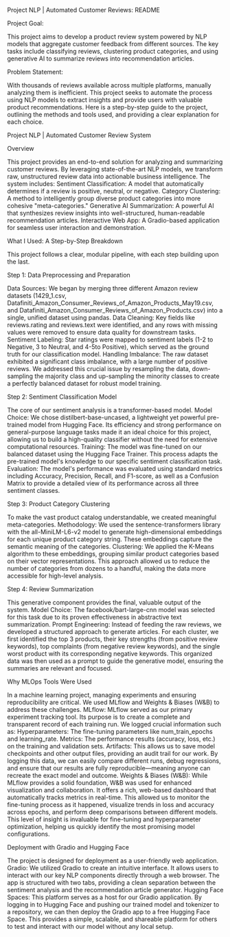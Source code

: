 Project NLP | Automated Customer Reviews: README


Project Goal:

This project aims to develop a product review system powered by NLP models that aggregate customer feedback from different sources. The key tasks include classifying reviews, clustering product categories, and using generative AI to summarize reviews into recommendation articles.

Problem Statement:

With thousands of reviews available across multiple platforms, manually analyzing them is inefficient. This project seeks to automate the process using NLP models to extract insights and provide users with valuable product recommendations.
Here is a step-by-step guide to the project, outlining the methods and tools used, and providing a clear explanation for each choice.


Project NLP | Automated Customer Review System


Overview

This project provides an end-to-end solution for analyzing and summarizing customer reviews. By leveraging state-of-the-art NLP models, we transform raw, unstructured review data into actionable business intelligence. The system includes:
Sentiment Classification: A model that automatically determines if a review is positive, neutral, or negative.
Category Clustering: A method to intelligently group diverse product categories into more cohesive "meta-categories."
Generative AI Summarization: A powerful AI that synthesizes review insights into well-structured, human-readable recommendation articles.
Interactive Web App: A Gradio-based application for seamless user interaction and demonstration.

What I Used: A Step-by-Step Breakdown

This project follows a clear, modular pipeline, with each step building upon the last.

Step 1: Data Preprocessing and Preparation

Data Sources: We began by merging three different Amazon review datasets (1429_1.csv, Datafiniti_Amazon_Consumer_Reviews_of_Amazon_Products_May19.csv, and Datafiniti_Amazon_Consumer_Reviews_of_Amazon_Products.csv) into a single, unified dataset using pandas.
Data Cleaning: Key fields like reviews.rating and reviews.text were identified, and any rows with missing values were removed to ensure data quality for downstream tasks.
Sentiment Labeling: Star ratings were mapped to sentiment labels (1-2 to Negative, 3 to Neutral, and 4-5to Positive), which served as the ground truth for our classification model.
Handling Imbalance: The raw dataset exhibited a significant class imbalance, with a large number of positive reviews. We addressed this crucial issue by resampling the data, down-sampling the majority class and up-sampling the minority classes to create a perfectly balanced dataset for robust model training.

Step 2: Sentiment Classification Model

The core of our sentiment analysis is a transformer-based model.
Model Choice: We chose distilbert-base-uncased, a lightweight yet powerful pre-trained model from Hugging Face. Its efficiency and strong performance on general-purpose language tasks made it an ideal choice for this project, allowing us to build a high-quality classifier without the need for extensive computational resources.
Training: The model was fine-tuned on our balanced dataset using the Hugging Face Trainer. This process adapts the pre-trained model's knowledge to our specific sentiment classification task.
Evaluation: The model's performance was evaluated using standard metrics including Accuracy, Precision, Recall, and F1-score, as well as a Confusion Matrix to provide a detailed view of its performance across all three sentiment classes.

Step 3: Product Category Clustering

To make the vast product catalog understandable, we created meaningful meta-categories.
Methodology: We used the sentence-transformers library with the all-MiniLM-L6-v2 model to generate high-dimensional embeddings for each unique product category string. These embeddings capture the semantic meaning of the categories.
Clustering: We applied the K-Means algorithm to these embeddings, grouping similar product categories based on their vector representations. This approach allowed us to reduce the number of categories from dozens to a handful, making the data more accessible for high-level analysis.

Step 4: Review Summarization

This generative component provides the final, valuable output of the system.
Model Choice: The facebook/bart-large-cnn model was selected for this task due to its proven effectiveness in abstractive text summarization.
Prompt Engineering: Instead of feeding the raw reviews, we developed a structured approach to generate articles. For each cluster, we first identified the top 3 products, their key strengths (from positive review keywords), top complaints (from negative review keywords), and the single worst product with its corresponding negative keywords. This organized data was then used as a prompt to guide the generative model, ensuring the summaries are relevant and focused.

Why MLOps Tools Were Used

In a machine learning project, managing experiments and ensuring reproducibility are critical. We used MLflow and Weights & Biases (W&B) to address these challenges.
MLflow: MLflow served as our primary experiment tracking tool. Its purpose is to create a complete and transparent record of each training run. We logged crucial information such as:
Hyperparameters: The fine-tuning parameters like num_train_epochs and learning_rate.
Metrics: The performance results (accuracy, loss, etc.) on the training and validation sets.
Artifacts: This allows us to save model checkpoints and other output files, providing an audit trail for our work. By logging this data, we can easily compare different runs, debug regressions, and ensure that our results are fully reproducible—meaning anyone can recreate the exact model and outcome.
Weights & Biases (W&B): While MLflow provides a solid foundation, W&B was used for enhanced visualization and collaboration. It offers a rich, web-based dashboard that automatically tracks metrics in real-time. This allowed us to monitor the fine-tuning process as it happened, visualize trends in loss and accuracy across epochs, and perform deep comparisons between different models. This level of insight is invaluable for fine-tuning and hyperparameter optimization, helping us quickly identify the most promising model configurations.

Deployment with Gradio and Hugging Face

The project is designed for deployment as a user-friendly web application.
Gradio: We utilized Gradio to create an intuitive interface. It allows users to interact with our key NLP components directly through a web browser. The app is structured with two tabs, providing a clean separation between the sentiment analysis and the recommendation article generator.
Hugging Face Spaces: This platform serves as a host for our Gradio application. By logging in to Hugging Face and pushing our trained model and tokenizer to a repository, we can then deploy the Gradio app to a free Hugging Face Space. This provides a simple, scalable, and shareable platform for others to test and interact with our model without any local setup.

